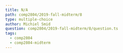 ```yaml
---
title: N/A
path: comp2804/2019-fall-midterm/8
type: multiple-choice
author: Michiel Smid
question: comp2804/2019-fall-midterm/8/question.ts
tags:
  - comp2804
  - comp2804-midterm
---
```

